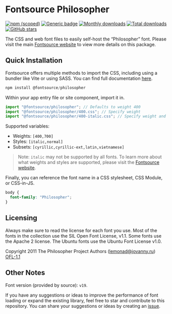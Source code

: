 # Fontsource Philosopher

[![npm (scoped)](https://img.shields.io/npm/v/@fontsource/philosopher?color=brightgreen)](https://www.npmjs.com/package/@fontsource/philosopher) [![Generic badge](https://img.shields.io/badge/fontsource-passing-brightgreen)](https://github.com/fontsource/fontsource) [![Monthly downloads](https://badgen.net/npm/dm/@fontsource/philosopher)](https://github.com/fontsource/fontsource) [![Total downloads](https://badgen.net/npm/dt/@fontsource/philosopher)](https://github.com/fontsource/fontsource) [![GitHub stars](https://img.shields.io/github/stars/fontsource/fontsource.svg?style=social&label=Star)](https://github.com/fontsource/fontsource/stargazers)

The CSS and web font files to easily self-host the “Philosopher” font. Please visit the main [Fontsource website](https://fontsource.org/fonts/philosopher) to view more details on this package.

## Quick Installation

Fontsource offers multiple methods to import the CSS, including using a bundler like Vite or using SASS. You can find full documentation [here](https://fontsource.org/docs/getting-started/introduction).

```javascript
npm install @fontsource/philosopher
```

Within your app entry file or site component, import it in.

```javascript
import "@fontsource/philosopher"; // Defaults to weight 400
import "@fontsource/philosopher/400.css"; // Specify weight
import "@fontsource/philosopher/400-italic.css"; // Specify weight and style
```

Supported variables:
- Weights: `[400,700]`
- Styles: `[italic,normal]`
- Subsets: `[cyrillic,cyrillic-ext,latin,vietnamese]`

> Note: `italic` may not be supported by all fonts. To learn more about what weights and styles are supported, please visit the [Fontsource website](https://fontsource.org/fonts/philosopher).

Finally, you can reference the font name in a CSS stylesheet, CSS Module, or CSS-in-JS.

```css
body {
  font-family: "Philosopher";
}
```

## Licensing
Always make sure to read the license for each font you use. Most of the fonts in the collection use the SIL Open Font License, v1.1. Some fonts use the Apache 2 license. The Ubuntu fonts use the Ubuntu Font License v1.0.

Copyright 2011 The Philosopher Project Authors (lemonad@jovanny.ru)
[OFL-1.1](http://scripts.sil.org/OFL)

## Other Notes
Font version (provided by source): `v19`.

If you have any suggestions or ideas to improve the performance of font loading or expand the existing library, feel free to star and contribute to this repository. You can share your suggestions or ideas by creating an [issue](https://github.com/fontsource/fontsource/issues).